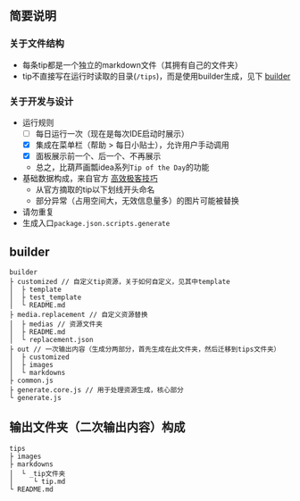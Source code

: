 ## 简要说明

### 关于文件结构
* 每条tip都是一个独立的markdown文件（其拥有自己的文件夹）
* tip不直接写在运行时读取的目录(`/tips`)，而是使用builder生成，见下 [builder](#builder)

### 关于开发与设计

* 运行规则
	- [ ] 每日运行一次（现在是每次IDE启动时展示）
	- [x] 集成在菜单栏（帮助 > 每日小贴士），允许用户手动调用
	- [x] 面板展示前一个、后一个、不再展示
	* 总之，比葫芦画瓢idea系列`Tip of the Day`的功能
* 基础数据构成，来自官方 [高效极客技巧](https://hx.dcloud.net.cn/Tutorial/UserGuide/skill)
	* 从官方摘取的tip以下划线开头命名
	* 部分异常（占用空间大，无效信息量多）的图片可能被替换
* 请勿重复
* 生成入口`package.json.scripts.generate`

## builder

```
builder                
├ customized // 自定义tip资源，关于如何自定义，见其中template           
│  ├ template          
│  ├ test_template     
│  └ README.md         
├ media.replacement // 自定义资源替换   
│  ├ medias // 资源文件夹            
│  ├ README.md         
│  └ replacement.json  
├ out // 一次输出内容（生成分两部分，首先生成在此文件夹，然后迁移到tips文件夹）                  
│  ├ customized        
│  ├ images            
│  └ markdowns         
├ common.js            
├ generate.core.js // 用于处理资源生成，核心部分     
└ generate.js          

```

## 输出文件夹（二次输出内容）构成

```
tips                                           
├ images                   
├ markdowns                                    
│  └ _tip文件夹               
│     └ tip.md                          
└ README.md                                    
```
